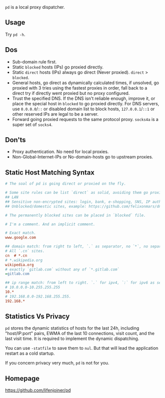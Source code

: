 `pd` is a local proxy dispatcher.

## Usage
Try `pd -h`.

## Dos
* Sub-domain rule first.
* Static `blocked` hosts (IPs) go proxied directly.
* Static `direct` hosts (IPs) always go direct (Never proxied). `direct` > `blocked`.
* General hosts, go direct as dynamically calculated times, if unsolved, go proxied with 3 tries using the fastest proxies in order, fall back to a direct try if directly went proxied but no proxy configured.
* Trust the specified DNS. If the DNS isn't reliable enough, improve it, or place the special host in `blocked` to go proxied directly. For DNS servers, use `0.0.0.0`/`::` or disabled domain list to block hosts, `127.0.0.1`/`::1` or other reserved IPs are legal to be a server.
* Forward going proxied requests to the same protocol proxy. `socks4a` is a super set of `socks4`.

## Don'ts
* Proxy authentication. No need for local proxies.
* Non-Global-Internet-IPs or No-domain-hosts go to upstream proxies.

## Static Host Matching Syntax

```INI
# The soal of pd is going direct or proxied on the fly.

# Some site rules can be list `direct` as solid, avoiding them go proxied ever:
## LAN
## Sensitive non-encrypted sites: login, bank, e-shopping, SNS, IP autherizing sites, etc.
## Unblocked/domestic sites, example: https://github.com/felixonmars/dnsmasq-china-list/raw/master/accelerated-domains.china.conf

# The permanently blocked sites can be placed in `blocked` file.

# I'm a comment. And an implicit comment.

# Exact match.
www.google.com

## domain match: from right to left, `.` as separator, no `*`, no separator, leading `=` means exact match.
# All `.cn` sites.
cn  # *.cn
# *.wikipedia.org
wikipedia.org
# exactly `gitlab.com` without any of `*.gitlab.com`
=gitlab.com

## ip range match: from left to right. `.` for ipv4, `:` for ipv6 as separator. Separator and `*` are required.
# 10.0.0.0-10.255.255.255
10.*
# 192.168.0.0-192.168.255.255.
192.168.*
```

## Statistics Vs Privacy

`pd` stores the dynamic statistics of hosts for the last 24h, including "host/IP:port" pairs, EWMA of the last 10 connections, visit count, and the last visit time. It is required to implement the dynamic dispatching.

You can use `-statfile` to save them to `nul`. But that will lead the application restart as a cold startup.

If you concern privacy very much, `pd` is not for you.

## Homepage

https://github.com/lifenjoiner/pd
